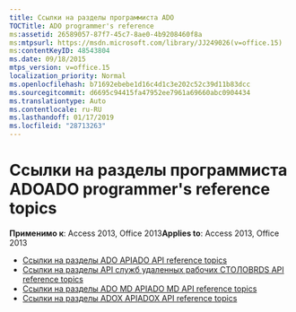```yaml
---
title: Ссылки на разделы программиста ADO
TOCTitle: ADO programmer's reference
ms:assetid: 26589057-87f7-45c7-8ae0-4b9208460f8a
ms:mtpsurl: https://msdn.microsoft.com/library/JJ249026(v=office.15)
ms:contentKeyID: 48543804
ms.date: 09/18/2015
mtps_version: v=office.15
localization_priority: Normal
ms.openlocfilehash: b71692ebebe1d16c4d1c3e202c52c39d11b83dcc
ms.sourcegitcommit: d6695c94415fa47952ee7961a69660abc0904434
ms.translationtype: Auto
ms.contentlocale: ru-RU
ms.lasthandoff: 01/17/2019
ms.locfileid: "28713263"
---
```

# <a name="ado-programmers-reference-topics"></a><span data-ttu-id="b7ed7-102">Ссылки на разделы программиста ADO</span><span class="sxs-lookup"><span data-stu-id="b7ed7-102">ADO programmer's reference topics</span></span>

<span data-ttu-id="b7ed7-103">**Применимо к**: Access 2013, Office 2013</span><span class="sxs-lookup"><span data-stu-id="b7ed7-103">**Applies to**: Access 2013, Office 2013</span></span>

- [<span data-ttu-id="b7ed7-104">Ссылки на разделы ADO API</span><span class="sxs-lookup"><span data-stu-id="b7ed7-104">ADO API reference topics</span></span>](ado-api-reference-topics.md)
- [<span data-ttu-id="b7ed7-105">Ссылки на разделы API служб удаленных рабочих СТОЛОВ</span><span class="sxs-lookup"><span data-stu-id="b7ed7-105">RDS API reference topics</span></span>](rds-api-reference-topics.md)
- [<span data-ttu-id="b7ed7-106">Ссылки на разделы ADO MD API</span><span class="sxs-lookup"><span data-stu-id="b7ed7-106">ADO MD API reference topics</span></span>](ado-md-api-reference-topics.md)
- [<span data-ttu-id="b7ed7-107">Ссылки на разделы ADOX API</span><span class="sxs-lookup"><span data-stu-id="b7ed7-107">ADOX API reference topics</span></span>](adox-api-reference-topics.md)

